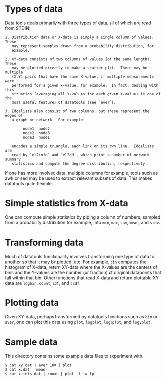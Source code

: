 Types of data
=============

Data tools deals primarily with three types of data, all of which are read from
STDIN:
    
    1. Distribution data or X-data is simply a single column of values.  These
       may represent samples drawn from a probability distribution, for
       example.
    
    2. XY-data consists of two columns of values (of the same length).  These
       may be plotted directly to make a scatter plot.  There may be multiple
       (X,Y) pairs that have the same X-value, if multiple measurements were
       performed for a given x-value, for example.  In fact, dealing with this
       situation (averaging all Y-values for each given X-value) is one of the
       most useful features of datatools (see `aver`).
    
    3. Edgelists also consist of two columns, but these represent the edges of
       a graph or network.  For example:
            
            node1  node2
            node2  node3
            node3  node1
            
       encodes a simple triangle, each link on its own line.  Edgelists are
       read by `el2info` and `el2dd`, which print a number of network summary
       statistics and compute the degree distribution, respectively.

 If one has more involved data, multiple columns for example, tools such as awk
 or sed may be used to extract relevant subsets of data.  This makes datatools
 quite flexible.


Simple statistics from X-data
===========================

One can compute simple statistics by piping a column of numbers, sampled from a
probability distribution for example, into `min`, `max`, `sum`, `mean`, and
`stdv`. 


Transforming data
=================

Much of datatools functionality involves transforming one type of data to
another so that it may be plotted, etc.  For example, `bin` computes the
histogram of X-data, return XY-data where the X-values are the centers of bins
and the Y-values are the number (or fraction) of original datapoints that fall
within that bin.  Other functions that read X-data and return plottable XY-
data are `logbin`, `count`, `cdf`, and `ccdf`.


Plotting data
=============

Given XY-data, perhaps transformed by datatools functions such as `bin` or `aver`,
one can plot this data using `plot`, `logplot`, `logxplot`, and `logyplot`.


Sample data
===========

This directory contains some example data files to experiment with.

    $ cat xy.dat | aver 100 | plot
    $ cat x.dat | mean
    $ cat x.ints.dat | count | plot -l 'w lp'
